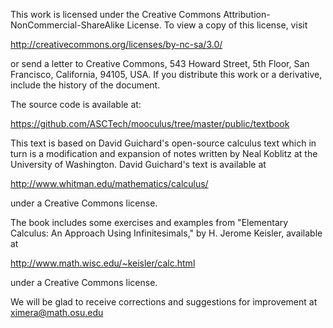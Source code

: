 This work is licensed under the Creative Commons
Attribution-NonCommercial-ShareAlike License. To view a copy of this
license, visit

http://creativecommons.org/licenses/by-nc-sa/3.0/

or send a letter to Creative Commons, 543 Howard Street, 5th Floor,
San Francisco, California, 94105, USA. If you distribute this work or
a derivative, include the history of the document.

The source code is available at:

https://github.com/ASCTech/mooculus/tree/master/public/textbook

This text is based on David Guichard's open-source calculus text which
in turn is a modification and expansion of notes written by Neal
Koblitz at the University of Washington. David Guichard's text is
available at

http://www.whitman.edu/mathematics/calculus/

under a Creative Commons license.

The book includes some exercises and examples from "Elementary
Calculus: An Approach Using Infinitesimals," by H. Jerome Keisler,
available at

http://www.math.wisc.edu/~keisler/calc.html

under a Creative Commons license.

We will be glad to receive corrections and suggestions for improvement
at ximera@math.osu.edu
